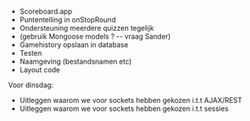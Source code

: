 - Scoreboard.app 
- Puntentelling in onStopRound
- Ondersteuning meerdere quizzen tegelijk
- (gebruik Mongoose models ? -- vraag Sander)
- Gamehistory opslaan in database
- Testen
- Naamgeving (bestandsnamen etc)
- Layout code


Voor dinsdag:
- Uitleggen waarom we voor sockets hebben gekozen i.t.t AJAX/REST
- Uitleggen waarom we voor sockets hebben gekozen i.t.t sessies